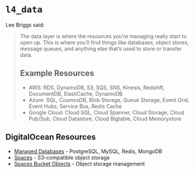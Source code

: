 # `l4_data`

Lee Briggs said:

> The data layer is where the resources you’re managing really start to open
> up. This is where you’ll find things like databases, object stores, message
> queues, and anything else that’s used to store or transfer data.
>
> ## Example Resources
>
> - AWS: RDS, DynamoDB, S3, SQS, SNS, Kinesis, Redshift, DocumentDB,
>   ElastiCache, DynamoDB
> - Azure: SQL, CosmosDB, Blob Storage, Queue Storage, Event Grid, Event Hubs,
>   Service Bus, Redis Cache
> - Google Cloud: Cloud SQL, Cloud Spanner, Cloud Storage, Cloud Pub/Sub, Cloud
>   Datastore, Cloud Bigtable, Cloud Memorystore

## DigitalOcean Resources

- [Managed Databases][do-database] - PostgreSQL, MySQL, Redis, MongoDB
- [Spaces][do-spaces] - S3-compatible object storage
- [Spaces Bucket Objects][do-spaces-object] - Object storage management

[do-database]: https://registry.terraform.io/providers/digitalocean/digitalocean/latest/docs/resources/database_cluster
[do-spaces]: https://registry.terraform.io/providers/digitalocean/digitalocean/latest/docs/resources/spaces_bucket
[do-spaces-object]: https://registry.terraform.io/providers/digitalocean/digitalocean/latest/docs/resources/spaces_bucket_object
